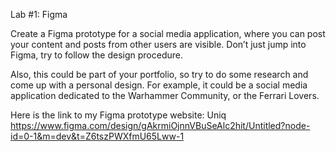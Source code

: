 
Lab #1: Figma

Create a Figma prototype for a social media application, where you can post your content and posts from other users are visible. Don’t just jump into Figma, try to follow the design procedure.


Also, this could be part of your portfolio, so try to do some research and come up with a personal design. For example, it could be a social media application dedicated to the Warhammer Community, or the Ferrari Lovers.

Here is the link to my Figma prototype website: Uniq
https://www.figma.com/design/gAkrmiOjnnVBuSeAlc2hit/Untitled?node-id=0-1&m=dev&t=Z6tszPWXfmU65Lww-1

